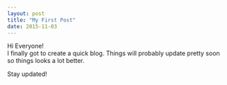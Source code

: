 ```yaml
---
layout: post
title: "My First Post"
date: 2015-11-03
---
```


Hi Everyone!  
I finally got to create a quick blog. Things will probably update pretty soon so things looks a lot better.

Stay updated!
